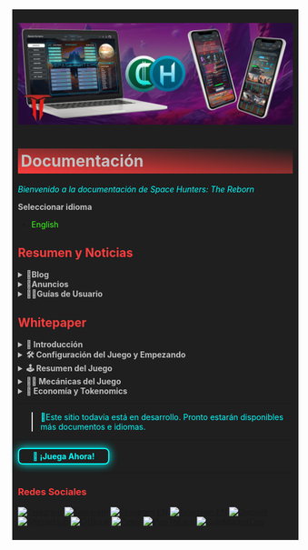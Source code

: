 <div style="background-color:#1F1F1F; padding:10px;">

![banneresp](<../../static/img/Baanner top 2.jpg>)

# <div style="background: linear-gradient(185deg, #1F1F1F, #FF3D3D); padding: 5px; color: #FFFFFF;"><span style="color:#c0c0c0"> Documentación </span> </div>

<span style="color:#00FFFF">*Bienvenido a la documentación de Space Hunters: The Reborn*</span>

**<span style="color:#C0C0C0">Seleccionar idioma**</span>
* [<span style="color:#39FF14">English</span>](/index.md)

## **<span style="color:#FF3D3D">Resumen y Noticias**</span>

<details>
  <summary style="color:#C0C0C0; font-weight:bold; cursor:pointer;">📓Blog</summary>
  <div>
    <ul>
      <!-- Adjusting paths to be relative -->
      <li><a href="docs/esp/blog/Embajadores.md" style="color:#39FF14;">Programa para Embajadores</a></li>
      <!-- Add more items here -->
    </ul>
  </div>
</details>


<details>
  <summary style="color:#C0C0C0; font-weight:bold; cursor:pointer;">📣Anuncios</summary>
  <div>
    <ul>
      <li><a href="/docs/esp/anuncios/energy-box-drop.md" style="color:#39FF14;">Caída de la Caja de Energía</a></li>
      <li><a href="/docs/esp/anuncios/sticker-pack.md" style="color:#39FF14;">Paquete de Pegatinas</a></li>
      <!-- Agrega más elementos aquí -->
    </ul>
  </div>
</details>

<details>
  <summary style="color:#C0C0C0; font-weight:bold; cursor:pointer;">🙍‍♂️Guías de Usuario</summary>
  <div>
    <ul>
      <li><a href="/docs/eng/01-user-guides/01-getting-started.md" style="color:#39FF14;">Empezando</a></li>
    </ul>
  </div>
</details>

## **<span style="color:#FF3D3D">Whitepaper**
<details>
  <summary style="color:#C0C0C0; font-weight:bold; cursor:pointer;">💠 Introducción</summary>
  <ul>
    <li><a href="/docs/eng/Whitepaper/Storyline.md" style="color:#39FF14;">Historia del Juego</a></li>
    <li><a href="/docs/eng/Whitepaper/Overview.md" style="color:#39FF14;">Visión General del Proyecto</a></li>
    <li><a href="/docs/eng/Whitepaper/Core%20Philosophy.md" style="color:#39FF14;">Filosofía Central</a></li>
    <li><a href="/docs/eng/Whitepaper/Project%20Features.md" style="color:#39FF14;">Características del Proyecto</a></li>
  </ul>
</details>

<details>
  <summary style="color:#C0C0C0; font-weight:bold; cursor:pointer;">🛠️ Configuración del Juego y Empezando</summary>
  <div>
    <ul>
      <li> Creación de Cuenta (Pronto)</li>
      <li> Hunter HUB App (Pronto)</li>
      <li><a href="/docs/esp/ESP Whitepaper/ESP GameInterface.md" style="color:#39FF14;">Interfaz del Juego</a></li>
      <li>Mecánicas Básicas (Pronto)</li>
      <li>Consejos y Guía Rápida (Pronto)</li>
      <!-- Agrega más elementos aquí si es necesario -->
    </ul>
  </div>
</details>

<details>
  <summary style="color:#C0C0C0; font-weight:bold; cursor:pointer;">🕹️ Resumen del Juego</summary>
  <div>
    <ul>
      <li><a href="/docs/esp/ESP Whitepaper/MisionesBasicas.md" style="color:#39FF14;">🚀 Misiones Básicas</a></li>
      <li><a href="/docs/esp/ESP Whitepaper/ESPExcavacion.md" style="color:#39FF14;">⛏️ Excavación</a></li>
      <li><a href="/docs/esp/ESP Whitepaper/ESPGeneradores.md" style="color:#39FF14;">⚡ Generadores</a></li>
      <li><a href="/docs/esp/ESP Whitepaper/ESPcrafting.md" style="color:#39FF14;">⚙️ Fabricación</a></li>
      <li><a href="/docs/esp/ESP Whitepaper/ESPAchievements.md" style="color:#39FF14;">⭐ Logros</a></li>
    </ul>
  </div>
</details>

<details>
  <summary style="color:#C0C0C0; font-weight:bold; cursor:pointer;">🧑‍💻 Mecánicas del Juego</summary>
  <div>
    <ul>
      <li><a href="/docs/esp/ESP Whitepaper/ESPPlaytoEarn.md" style="color:#39FF14;">Jugar para Ganar</a></li>
      <li><a href="/docs/esp/ESP Whitepaper/ESPFree-to-Play.md" style="color:#39FF14;">Jugar Gratis</a></li>
      <li><a href="/docs/esp/ESP Whitepaper/ESPCommunityDriven" style="color:#39FF14;">Economía Comunitaria</a></li>
    </ul>
  </div>
</details>
<details>
  <summary style="color:#C0C0C0; font-weight:bold; cursor:pointer;">💸 Economía y Tokenomics</summary>
  <div>
    <ul>
      <li><a href="#tokens" style="color:#39FF14;">Tokens</a></li>
      <li><a href="#ecosystem" style="color:#39FF14;">Ecosistema</a></li>
      <li><a href="#marketplace" style="color:#39FF14;">Mercado</a></li>
      <li><a href="#memberships" style="color:#39FF14;">Membresías</a></li>
      <li><a href="#withdraw-details" style="color:#39FF14;">Detalles de Retiro</a></li>
    </ul>
  </div>
</details>
<hr>

> <span style="color:#00FFFF"> 🔧Este sitio todavía está en desarrollo. Pronto estarán disponibles más documentos e idiomas.</span>
<hr>
<a href="https://spacehunters.online" style="text-decoration:none;">
  <div style="display:inline-block; padding:4px 24px; background-color:#1F1F1F; color:#00FFFF; border: 2px solid #00FFFF; border-radius:8px; font-weight:bold; box-shadow: 0px 0px 15px #00FFFF; transition: background-color 0.3s, box-shadow 0.3s;">
    🚀 ¡Juega Ahora!
  </div>
</a>

<style>
  a:hover div {
    background-color: #00FFFF;
    color: #1F1F1F;
    box-shadow: 0px 0px 25px #00FFFF;
  }
</style>
****

### <span style="color:#FF3D3D"> Redes Sociales </span>

[![Telegram](https://img.shields.io/badge/Telegram-BOT-26A5E4?style=plastic&logo=telegram)](https://t.me/SpaceHuntersBot)
[![Telegram](https://img.shields.io/badge/Telegram-Announcements-26A5E4?style=plastic&logo=telegram)](https://t.me/spacehuntersnews)
[![Telegram EN](https://img.shields.io/badge/Telegram-Chat%20ENG-2CA5E0?style=plastic&logo=telegram)](https://t.me/spacehunterss)
[![Telegram EN](https://img.shields.io/badge/Telegram-Chat%20ESP-2CA5E0?style=plastic&logo=telegram)](https://t.me/shspanish)
[![Discord](https://img.shields.io/badge/Discord-Space%20Hunters-7289DA?style=plastic&logo=discord)](https://discord.gg/wpmzyJM9xb)
[![AtomicHub](https://img.shields.io/badge/AtomicHub-Space%20Hunters-EE474C?style=plastic&logo=atomichub)](https://wax.atomichub.io/explorer/collection/wax-mainnet/spacehunterz)
[![GitBook](https://img.shields.io/badge/GitBook-Space%20Hunters-7A8089?style=plastic&logo=gitbook)](https://spaceheroes.gitbook.io/space-hunters)
[![Zealy](https://img.shields.io/badge/Zealy-Space%20Hunters-FF69B4?style=plastic&logo=zealy)](https://zealy.io/cw/spacehuntersthereborn/invite/UroI4c6fhtB3SX65siHBX)
[![PlayToEarn](https://img.shields.io/badge/PlayToEarn-Space%20Hunters-34C759?style=plastic&logo=playtoearn)](https://playtoearn.com/blockchaingame/space-hunters-the-reborn?rel=search)
[![CoinMarketCap](https://img.shields.io/badge/CoinMarketCap-NFTSpaceHunters-03C9A9?style=plastic&logo=coinmarketcap)](https://coinmarketcap.com/community/profile/nftspacehunters/)
